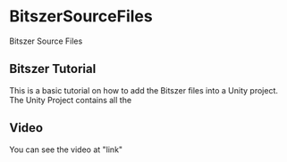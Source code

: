 # BitszerSourceFiles
Bitszer Source Files


## Bitszer Tutorial

This is a basic tutorial on how to add the Bitszer files into a Unity project.  The Unity Project contains all the

## Video

You can see the video at "link"


